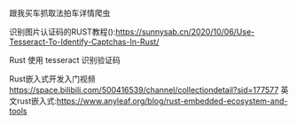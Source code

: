 跟我买车抓取法拍车详情爬虫

识别图片认证码的RUST教程():https://sunnysab.cn/2020/10/06/Use-Tesseract-To-Identify-Captchas-In-Rust/

Rust 使用 tesseract 识别验证码


Rust嵌入式开发入门视频
https://space.bilibili.com/500416539/channel/collectiondetail?sid=177577
英文rust嵌入式:https://www.anyleaf.org/blog/rust-embedded-ecosystem-and-tools